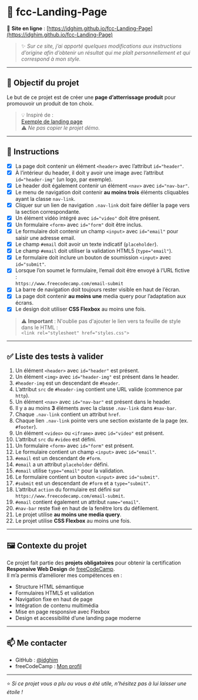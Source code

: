 # 📝 fcc-Landing-Page

🔗 **Site en ligne** : [https://idghim.github.io/fcc-Landing-Page](https://idghim.github.io/fcc-Landing-Page)

> ✨ *Sur ce site, j’ai apporté quelques modifications aux instructions d’origine afin d’obtenir un résultat qui me plaît personnellement et qui correspond à mon style.*

---

## 🎯 Objectif du projet

Le but de ce projet est de créer une **page d’atterrissage produit** pour promouvoir un produit de ton choix.

> 💡 Inspiré de :  
[Exemple de landing page](https://product-landing-page.freecodecamp.rocks/)  
⚠️ *Ne pas copier le projet démo.*

---

## 📌 Instructions

- [x] La page doit contenir un élément `<header>` avec l’attribut `id="header"`.
- [x] À l’intérieur du header, il doit y avoir une image avec l’attribut `id="header-img"` (un logo, par exemple).
- [x] Le header doit également contenir un élément `<nav>` avec `id="nav-bar"`.
- [x] Le menu de navigation doit contenir **au moins trois** éléments cliquables ayant la classe `nav-link`.
- [x] Cliquer sur un lien de navigation `.nav-link` doit faire défiler la page vers la section correspondante.
- [x] Un élément vidéo intégré avec `id="video"` doit être présent.
- [x] Un formulaire `<form>` avec `id="form"` doit être inclus.
- [x] Le formulaire doit contenir un champ `<input>` avec `id="email"` pour saisir une adresse email.
- [x] Le champ `#email` doit avoir un texte indicatif (`placeholder`).
- [x] Le champ `#email` doit utiliser la validation HTML5 (`type="email"`).
- [x] Le formulaire doit inclure un bouton de soumission `<input>` avec `id="submit"`.
- [x] Lorsque l’on soumet le formulaire, l’email doit être envoyé à l’URL fictive :  
      `https://www.freecodecamp.com/email-submit`
- [x] La barre de navigation doit toujours rester visible en haut de l’écran.
- [x] La page doit contenir **au moins une** media query pour l’adaptation aux écrans.
- [x] Le design doit utiliser **CSS Flexbox** au moins une fois.

> ⚠️ **Important** : N'oublie pas d'ajouter le lien vers ta feuille de style dans le HTML :  
> `<link rel="stylesheet" href="styles.css">`

---

## ✅ Liste des tests à valider

1. Un élément `<header>` avec `id="header"` est présent.
2. Un élément `<img>` avec `id="header-img"` est présent dans le header.
3. `#header-img` est un descendant de `#header`.
4. L’attribut `src` de `#header-img` contient une URL valide (commence par `http`).
5. Un élément `<nav>` avec `id="nav-bar"` est présent dans le header.
6. Il y a au moins **3** éléments avec la classe `.nav-link` dans `#nav-bar`.
7. Chaque `.nav-link` contient un attribut `href`.
8. Chaque lien `.nav-link` pointe vers une section existante de la page (ex. `#footer`).
9. Un élément `<video>` ou `<iframe>` avec `id="video"` est présent.
10. L’attribut `src` du `#video` est défini.
11. Un formulaire `<form>` avec `id="form"` est présent.
12. Le formulaire contient un champ `<input>` avec `id="email"`.
13. `#email` est un descendant de `#form`.
14. `#email` a un attribut `placeholder` défini.
15. `#email` utilise `type="email"` pour la validation.
16. Le formulaire contient un bouton `<input>` avec `id="submit"`.
17. `#submit` est un descendant de `#form` et a `type="submit"`.
18. L’attribut `action` du formulaire est défini sur `https://www.freecodecamp.com/email-submit`.
19. `#email` contient également un attribut `name="email"`.
20. `#nav-bar` reste fixé en haut de la fenêtre lors du défilement.
21. Le projet utilise **au moins une media query**.
22. Le projet utilise **CSS Flexbox** au moins une fois.

---

## 🖼️ Contexte du projet

Ce projet fait partie des **projets obligatoires** pour obtenir la certification  
**Responsive Web Design** de [freeCodeCamp](https://www.freecodecamp.org/learn/responsive-web-design/).  
Il m’a permis d’améliorer mes compétences en :

- Structure HTML sémantique
- Formulaires HTML5 et validation
- Navigation fixe en haut de page
- Intégration de contenu multimédia
- Mise en page responsive avec Flexbox
- Design et accessibilité d’une landing page moderne

---

## 📫 Me contacter

- GitHub : [@idghim](https://github.com/idghim)  
- freeCodeCamp : [Mon profil](https://www.freecodecamp.org/idghim)

---

⭐ *Si ce projet vous a plu ou vous a été utile, n'hésitez pas à lui laisser une étoile !*
